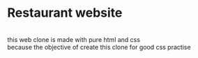 # Restaurant website 
</br>
this web clone is made with pure html and css
</br>
because the objective of create this clone for good css practise
